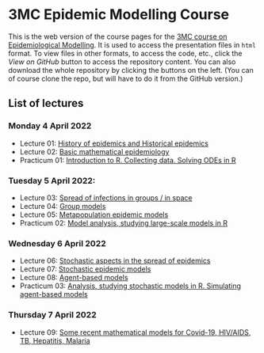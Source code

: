 # 3MC Epidemic Modelling Course

This is the web version of the course pages for the [3MC course on Epidemiological Modelling](http://natural-sciences.nwu.ac.za/paa/3MC-Course-EM). It is used to access the presentation files in `html` format. To view files in other formats, to access the code, etc., click the *View on GitHub* button to access the repository content. You can also download the whole repository by clicking the buttons on the left. (You can of course clone the repo, but will have to do it from the GitHub version.)

## List of lectures

### Monday 4 April 2022

- Lecture 01: [History of epidemics and Historical epidemics](2022_04_3MC_EpiModelling_L01_HistoryOfEpidemics.html)
- Lecture 02: [Basic mathematical epidemiology](2022_04_3MC_EpiModelling_L02_BasicMathEpi.html)
- Practicum 01: [Introduction to R. Collecting data. Solving ODEs in R](2022_04_3MC_EpiModelling_P01_IntroR_Data_SolvingODE.html)

### Tuesday 5 April 2022:

- Lecture 03: [Spread of infections in groups / in space](2022_04_3MC_EpiModelling_L03_SpreadInGroups_SpreadInSpace.html)
- Lecture 04: [Group models](2022_04_3MC_EpiModelling_L04_GroupModels.html)
- Lecture 05: [Metapopulation epidemic models](2022_04_3MC_EpiModelling_L05_MetapopulationModels.html)
- Practicum 02: [Model analysis, studying large-scale models in R](2022_04_3MC_EpiModelling_P02_Analysis_LargeScaleModels.html)

### Wednesday 6 April 2022

- Lecture 06: [Stochastic aspects in the spread of epidemics](2022_04_3MC_EpiModelling_L06_StochasticAspectsInSpread.html)
- Lecture 07: [Stochastic epidemic models](2022_04_3MC_EpiModelling_L07_StochasticEpidemicModels.html)
- Lecture 08: [Agent-based models](2022_04_3MC_EpiModelling_L08_AgentBasedModels.html)
- Practicum 03: [Analysis, studying stochastic models in R. Simulating agent-based models](2022_04_3MC_EpiModelling_P03_Stochastic_systems.html)

### Thursday 7 April 2022

- Lecture 09: [Some recent mathematical models for Covid-19, HIV/AIDS, TB, Hepatitis, Malaria](2022_04_3MC_EpiModelling_L09_RecentMathematicalModels.html)

<!--- Image credit: Malaria parasite entering a red blood cell. https://flic.kr/p/V8qaYt. National Institute of Allergy and Infectious Diseases, NIH. CC BY NC 2.0 --->